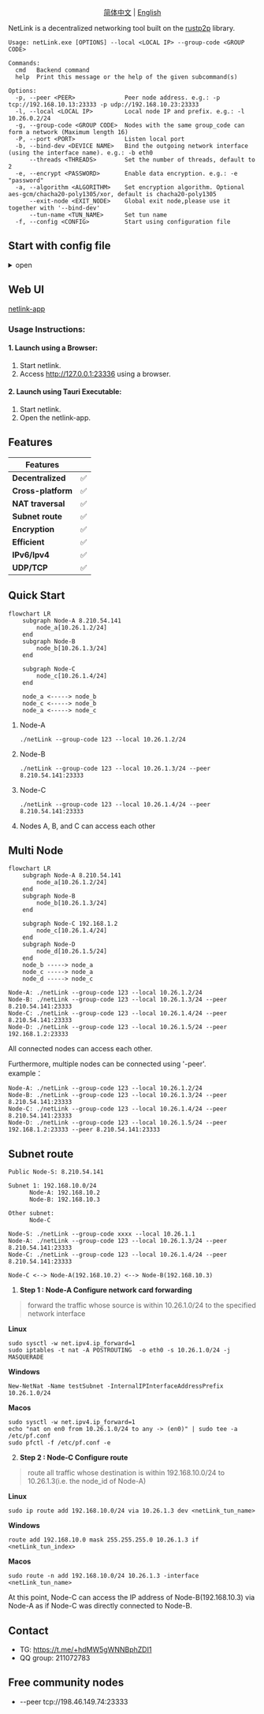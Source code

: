 <p align="center">
  <a href="./README.zh-CN.md">简体中文</a> |
  <a href="./README.md">English</a>
</p>

NetLink is a decentralized networking tool built on the [rustp2p](https://crates.io/crates/rustp2p) library.

```
Usage: netLink.exe [OPTIONS] --local <LOCAL IP> --group-code <GROUP CODE>

Commands:
  cmd   Backend command
  help  Print this message or the help of the given subcommand(s)

Options:
  -p, --peer <PEER>              Peer node address. e.g.: -p tcp://192.168.10.13:23333 -p udp://192.168.10.23:23333
  -l, --local <LOCAL IP>         Local node IP and prefix. e.g.: -l 10.26.0.2/24
  -g, --group-code <GROUP CODE>  Nodes with the same group_code can form a network (Maximum length 16)
  -P, --port <PORT>              Listen local port
  -b, --bind-dev <DEVICE NAME>   Bind the outgoing network interface (using the interface name). e.g.: -b eth0
      --threads <THREADS>        Set the number of threads, default to 2
  -e, --encrypt <PASSWORD>       Enable data encryption. e.g.: -e "password"
  -a, --algorithm <ALGORITHM>    Set encryption algorithm. Optional aes-gcm/chacha20-poly1305/xor, default is chacha20-poly1305
      --exit-node <EXIT_NODE>    Global exit node,please use it together with '--bind-dev'
      --tun-name <TUN_NAME>      Set tun name
  -f, --config <CONFIG>          Start using configuration file
 ```

## Start with config file

<details> <summary>open</summary>

```yaml
## ./netLink --config <config_file_path>
## On demand use, unnecessary configurations can be deleted

## Api server host. default is "127.0.0.1:23336"
#api_addr: "127.0.0.1:23336"
## Disable api. api_disable:true
#api_disable: false
## Number of program task threads. default is 2
#threads: 2
## group code. cannot be empty
group_code: String
## node tun ipv4. cannot be empty
node_ipv4: "10.26.1.2"
## node tun network prefix. default is 24.If prefix=0, do not listen to the Tun network, and can only act as a relay node at this time
#prefix: 24
## node tun ipv6. The program will automatically generate node_ipv6
# node_ipv6: 
# prefix_v6: 96

## tun device name. The program will automatically generate tun_name
#tun_name: "tun3"
## Enable data encryption
#encrypt: "password"
## Set encryption algorithm. Optional aes-gcm/chacha20-poly1305/xor. default is chacha20-poly1305
#algorithm: "chacha20-poly1305"
##   Listen local port. default is 23333
# port: 23333
## Peer node address
#peer:
#   - udp://192.168.10.23:23333
#   - tcp://192.168.10.23:23333
## Bind the outgoing network interface (using the interface name)
#bind_dev_name: "eth0"
## Global exit node,please use it together with "bind_dev_name"
#exit_node: 

## stun server addr
#udp_stun:
#   - stun1.l.google.com:19302
#   - stun2.l.google.com:19302
#tcp_stun:
#   - stun.flashdance.cx
#   - stun.nextcloud.com:443

```

</details>

## Web UI

[netlink-app](https://github.com/rustp2p/netlink-app)

### Usage Instructions:

#### 1. Launch using a Browser:

1. Start netlink.
2. Access http://127.0.0.1:23336 using a browser.

#### 2. Launch using Tauri Executable:

1. Start netlink.
2. Open the netlink-app.

## Features

| Features           |   |
|--------------------|---| 
| **Decentralized**  | ✅ |
| **Cross-platform** | ✅ |
| **NAT traversal**  | ✅ | 
| **Subnet route**   | ✅ | 
| **Encryption**     | ✅ | 
| **Efficient**      | ✅ | 
| **IPv6/Ipv4**      | ✅ | 
| **UDP/TCP**        | ✅ | 

## Quick Start

```mermaid
flowchart LR
    subgraph Node-A 8.210.54.141
        node_a[10.26.1.2/24]
    end
    subgraph Node-B
        node_b[10.26.1.3/24]
    end

    subgraph Node-C
        node_c[10.26.1.4/24]
    end

    node_a <-----> node_b
    node_c <-----> node_b
    node_a <-----> node_c
```

1. Node-A
    ```
    ./netLink --group-code 123 --local 10.26.1.2/24
    ```
2. Node-B
    ```
    ./netLink --group-code 123 --local 10.26.1.3/24 --peer 8.210.54.141:23333
    ```
3. Node-C
    ```
    ./netLink --group-code 123 --local 10.26.1.4/24 --peer 8.210.54.141:23333
    ```
4. Nodes A, B, and C can access each other

## Multi Node

```mermaid
flowchart LR
    subgraph Node-A 8.210.54.141
        node_a[10.26.1.2/24]
    end
    subgraph Node-B
        node_b[10.26.1.3/24]
    end

    subgraph Node-C 192.168.1.2
        node_c[10.26.1.4/24]
    end
    subgraph Node-D
        node_d[10.26.1.5/24]
    end
    node_b -----> node_a
    node_c -----> node_a
    node_d -----> node_c
```

```
Node-A: ./netLink --group-code 123 --local 10.26.1.2/24
Node-B: ./netLink --group-code 123 --local 10.26.1.3/24 --peer 8.210.54.141:23333
Node-C: ./netLink --group-code 123 --local 10.26.1.4/24 --peer 8.210.54.141:23333
Node-D: ./netLink --group-code 123 --local 10.26.1.5/24 --peer 192.168.1.2:23333
```

All connected nodes can access each other.

Furthermore, multiple nodes can be connected using '-peer'.  
example：

```
Node-A: ./netLink --group-code 123 --local 10.26.1.2/24
Node-B: ./netLink --group-code 123 --local 10.26.1.3/24 --peer 8.210.54.141:23333
Node-C: ./netLink --group-code 123 --local 10.26.1.4/24 --peer 8.210.54.141:23333
Node-D: ./netLink --group-code 123 --local 10.26.1.5/24 --peer 192.168.1.2:23333 --peer 8.210.54.141:23333
```

## Subnet route

```
Public Node-S: 8.210.54.141

Subnet 1: 192.168.10.0/24
      Node-A: 192.168.10.2
      Node-B: 192.168.10.3
      
Other subnet:   
      Node-C

Node-S: ./netLink --group-code xxxx --local 10.26.1.1
Node-A: ./netLink --group-code 123 --local 10.26.1.3/24 --peer 8.210.54.141:23333
Node-C: ./netLink --group-code 123 --local 10.26.1.4/24 --peer 8.210.54.141:23333

Node-C <--> Node-A(192.168.10.2) <--> Node-B(192.168.10.3)
```

1. **Step 1 : Node-A Configure network card forwarding**

> forward the traffic whose source is within 10.26.1.0/24 to the specified network interface

**Linux**

   ```
   sudo sysctl -w net.ipv4.ip_forward=1
   sudo iptables -t nat -A POSTROUTING  -o eth0 -s 10.26.1.0/24 -j MASQUERADE
   ```

**Windows**

   ```
   New-NetNat -Name testSubnet -InternalIPInterfaceAddressPrefix 10.26.1.0/24
   ```

**Macos**

   ```
   sudo sysctl -w net.ipv4.ip_forward=1
   echo "nat on en0 from 10.26.1.0/24 to any -> (en0)" | sudo tee -a /etc/pf.conf
   sudo pfctl -f /etc/pf.conf -e
   ```

2. **Step 2 : Node-C Configure route**

> route all traffic whose destination is within 192.168.10.0/24 to 10.26.1.3(i.e. the node_id of Node-A)

**Linux**

   ```
   sudo ip route add 192.168.10.0/24 via 10.26.1.3 dev <netLink_tun_name>
   ```

**Windows**

   ```
   route add 192.168.10.0 mask 255.255.255.0 10.26.1.3 if <netLink_tun_index>
   ```

**Macos**

   ```
   sudo route -n add 192.168.10.0/24 10.26.1.3 -interface <netLink_tun_name>
   ```

At this point, Node-C can access the IP address of Node-B(192.168.10.3) via Node-A as if Node-C was directly connected
to Node-B.

## Contact

- TG: https://t.me/+hdMW5gWNNBphZDI1
- QQ group: 211072783

## Free community nodes

- --peer tcp://198.46.149.74:23333
